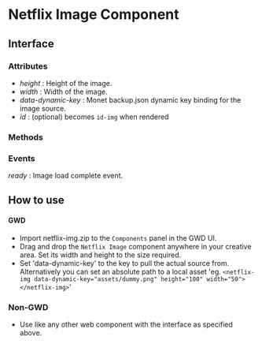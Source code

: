 # Netflix Image Component

## Interface

### Attributes
- _height_ : Height of the image.
- _width_ : Width of the image.
- _data-dynamic-key_ : Monet backup.json dynamic key binding for the image source.
- _id_ : (optional) becomes `id-img` when rendered

### Methods

### Events
_ready_ : Image load complete event.

## How to use

#### GWD
  - Import netflix-img.zip to the `Components` panel in the GWD UI.
  - Drag and drop the `Netflix Image` component anywhere in your creative area. Set its width and height to the size required.
  - Set 'data-dynamic-key' to the key to pull the actual source from. Alternatively you can set an absolute path to a local asset
  'eg. `<netflix-img data-dynamic-key="assets/dummy.png" height="100" width="50"></netflix-img>`'    
  
### Non-GWD
  - Use like any other web component with the interface as specified above.
